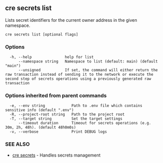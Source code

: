 ## cre secrets list

Lists secret identifiers for the current owner address in the given namespace.

```
cre secrets list [optional flags]
```

### Options

```
  -h, --help               help for list
      --namespace string   Namespace to list (default: main) (default "main")
      --unsigned           If set, the command will either return the raw transaction instead of sending it to the network or execute the second step of secrets operations using a previously generated raw transaction
```

### Options inherited from parent commands

```
  -e, --env string            Path to .env file which contains sensitive info (default ".env")
  -R, --project-root string   Path to the project root
  -T, --target string         Set the target settings
      --timeout duration      Timeout for secrets operations (e.g. 30m, 2h, 48h). (default 48h0m0s)
  -v, --verbose               Print DEBUG logs
```

### SEE ALSO

* [cre secrets](cre_secrets.md)	 - Handles secrets management

